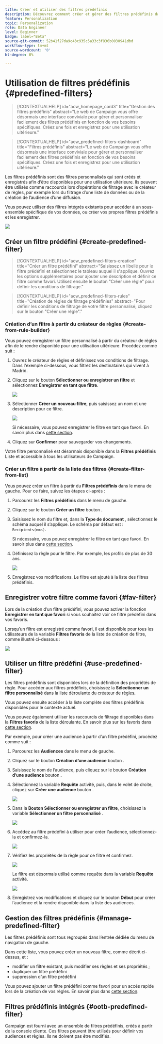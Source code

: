 ```yaml
---
title: Créer et utiliser des filtres prédéfinis
description: Découvrez comment créer et gérer des filtres prédéfinis dans l’interface utilisateur web d’Adobe Campaign
feature: Personalization
topic: Personalization
role: Data Engineer
level: Beginner
badge: label="Beta"
source-git-commit: 52b41f27da9c43c935c5a33c3f836b0030941dbd
workflow-type: tm+mt
source-wordcount: '0'
ht-degree: 0%

---
```


# Utilisation de filtres prédéfinis {#predefined-filters}

>[!CONTEXTUALHELP]
>id="acw_homepage_card3"
>title="Gestion des filtres prédéfinis"
>abstract="Le web de Campaign vous offre désormais une interface conviviale pour gérer et personnaliser facilement des filtres prédéfinis en fonction de vos besoins spécifiques. Créez une fois et enregistrez pour une utilisation ultérieure."

>[!CONTEXTUALHELP]
>id="acw_predefined-filters-dashboard"
>title="Filtres prédéfinis"
>abstract="Le web de Campaign vous offre désormais une interface conviviale pour gérer et personnaliser facilement des filtres prédéfinis en fonction de vos besoins spécifiques. Créez une fois et enregistrez pour une utilisation ultérieure."

Les filtres prédéfinis sont des filtres personnalisés qui sont créés et enregistrés afin d’être disponibles pour une utilisation ultérieure. Ils peuvent être utilisés comme raccourcis lors d’opérations de filtrage avec le créateur de règles, par exemple lors du filtrage d’une liste de données ou de la création de l’audience d’une diffusion.

Vous pouvez utiliser des filtres intégrés existants pour accéder à un sous-ensemble spécifique de vos données, ou créer vos propres filtres prédéfinis et les enregistrer.

![](assets/predefined-filters-menu.png)


## Créer un filtre prédéfini {#create-predefined-filter}

>[!CONTEXTUALHELP]
>id="acw_predefined-filters-creation"
>title="Créer un filtre prédéfini"
>abstract="Saisissez un libellé pour le filtre prédéfini et sélectionnez le tableau auquel il s&#39;applique. Ouvrez les options supplémentaires pour ajouter une description et définir ce filtre comme favori. Utilisez ensuite le bouton &quot;Créer une règle&quot; pour définir les conditions de filtrage."

>[!CONTEXTUALHELP]
>id="acw_predefined-filters-rules"
>title="Création de règles de filtrage prédéfinies"
>abstract="Pour définir les conditions de filtrage de votre filtre personnalisé, cliquez sur le bouton &quot;Créer une règle&quot;."

### Création d’un filtre à partir du créateur de règles {#create-from-rule-builder}

Vous pouvez enregistrer un filtre personnalisé à partir du créateur de règles afin de le rendre disponible pour une utilisation ultérieure. Procédez comme suit :

1. Ouvrez le créateur de règles et définissez vos conditions de filtrage. Dans l&#39;exemple ci-dessous, vous filtrez les destinataires qui vivent à Madrid.
1. Cliquez sur le bouton **Sélectionner ou enregistrer un filtre** et sélectionnez **Enregistrer en tant que filtre**.

   ![](assets/predefined-filters-save.png)

1. Sélectionner **Créer un nouveau filtre**, puis saisissez un nom et une description pour ce filtre.

   ![](assets/predefined-filters-save-filter.png)

   Si nécessaire, vous pouvez enregistrer le filtre en tant que favori. En savoir plus dans [cette section](#fav-filter).

1. Cliquez sur **Confirmer** pour sauvegarder vos changements.

Votre filtre personnalisé est désormais disponible dans la **Filtres prédéfinis** Liste et accessible à tous les utilisateurs de Campaign.


### Créer un filtre à partir de la liste des filtres {#create-filter-from-list}


Vous pouvez créer un filtre à partir du **Filtres prédéfinis** dans le menu de gauche. Pour ce faire, suivez les étapes ci-après :

1. Parcourez les **Filtres prédéfinis** dans le menu de gauche.
1. Cliquez sur le bouton **Créer un filtre** bouton .
1. Saisissez le nom du filtre et, dans la **Type de document** , sélectionnez le schéma auquel il s’applique. Le schéma par défaut est : `Recipients(nms)`.

   Si nécessaire, vous pouvez enregistrer le filtre en tant que favori. En savoir plus dans [cette section](#fav-filter).

1. Définissez la règle pour le filtre. Par exemple, les profils de plus de 30 ans.

   ![](assets/filter-30+.png)

1. Enregistrez vos modifications. Le filtre est ajouté à la liste des filtres prédéfinis.


## Enregistrer votre filtre comme favori {#fav-filter}

Lors de la création d’un filtre prédéfini, vous pouvez activer la fonction **Enregistrer en tant que favori** si vous souhaitez voir ce filtre prédéfini dans vos favoris.


Lorsqu’un filtre est enregistré comme favori, il est disponible pour tous les utilisateurs de la variable **Filtres favoris** de la liste de création de filtre, comme illustré ci-dessous :

![](assets/predefined-filters-favorite.png)


## Utiliser un filtre prédéfini {#use-predefined-filter}

Les filtres prédéfinis sont disponibles lors de la définition des propriétés de règle. Pour accéder aux filtres prédéfinis, choisissez la **Sélectionner un filtre personnalisé** dans la liste déroulante du créateur de règles.

Vous pouvez ensuite accéder à la liste complète des filtres prédéfinis disponibles pour le contexte actuel.

Vous pouvez également utiliser les raccourcis de filtrage disponibles dans la **Filtres favoris** de la liste déroulante. En savoir plus sur les favoris dans [cette section](#fav-filter).

Par exemple, pour créer une audience à partir d’un filtre prédéfini, procédez comme suit :

1. Parcourez les **Audiences** dans le menu de gauche.
1. Cliquez sur le bouton **Création d’une audience** bouton .
1. Saisissez le nom de l’audience, puis cliquez sur le bouton **Création d’une audience** bouton .
1. Sélectionnez la variable **Requête** activité, puis, dans le volet de droite, cliquez sur **Créer une audience** bouton .

   ![](assets//build-audience-from-filter.png)

1. Dans la **Bouton Sélectionner ou enregistrer un filtre**, choisissez la variable **Sélectionner un filtre personnalisé** .

   ![](assets/build-audience-select-custom-filter.png)

1. Accédez au filtre prédéfini à utiliser pour créer l’audience, sélectionnez-la et confirmez-la.

   ![](assets/build-audience-filter-list.png)

1. Vérifiez les propriétés de la règle pour ce filtre et confirmez.

   ![](assets/build-audience-check.png)

   Le filtre est désormais utilisé comme requête dans la variable **Requête** activité.

   ![](assets/build-audience-confirm.png)

1. Enregistrez vos modifications et cliquez sur le bouton **Début** pour créer l’audience et la rendre disponible dans la liste des audiences.

## Gestion des filtres prédéfinis {#manage-predefined-filter}

Les filtres prédéfinis sont tous regroupés dans l’entrée dédiée du menu de navigation de gauche.

Dans cette liste, vous pouvez créer un nouveau filtre, comme décrit ci-dessus, et :

* modifier un filtre existant, puis modifier ses règles et ses propriétés ;
* dupliquer un filtre prédéfini
* suppression d’un filtre prédéfini

Vous pouvez ajouter un filtre prédéfini comme favori pour un accès rapide lors de la création de vos règles. En savoir plus dans [cette section](#fav-filter).

## Filtres prédéfinis intégrés {#ootb-predefined-filter}

Campaign est fourni avec un ensemble de filtres prédéfinis, créés à partir de la console cliente. Ces filtres peuvent être utilisés pour définir vos audiences et règles. Ils ne doivent pas être modifiés.
